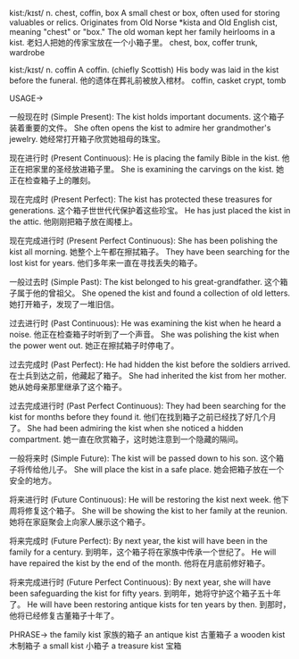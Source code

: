 kist:/kɪst/
n.
chest, coffin, box
A small chest or box, often used for storing valuables or relics.  Originates from Old Norse *kista and Old English cist, meaning "chest" or "box."
The old woman kept her family heirlooms in a kist.  老妇人把她的传家宝放在一个小箱子里。
chest, box, coffer
trunk, wardrobe

kist:/kɪst/
n.
coffin
A coffin. (chiefly Scottish)
His body was laid in the kist before the funeral. 他的遗体在葬礼前被放入棺材。
coffin, casket
crypt, tomb

USAGE->

一般现在时 (Simple Present):
The kist holds important documents.  这个箱子装着重要的文件。
She often opens the kist to admire her grandmother's jewelry.  她经常打开箱子欣赏她祖母的珠宝。

现在进行时 (Present Continuous):
He is placing the family Bible in the kist. 他正在把家里的圣经放进箱子里。
She is examining the carvings on the kist. 她正在检查箱子上的雕刻。

现在完成时 (Present Perfect):
The kist has protected these treasures for generations. 这个箱子世世代代保护着这些珍宝。
He has just placed the kist in the attic. 他刚刚把箱子放在阁楼上。

现在完成进行时 (Present Perfect Continuous):
She has been polishing the kist all morning. 她整个上午都在擦拭箱子。
They have been searching for the lost kist for years. 他们多年来一直在寻找丢失的箱子。

一般过去时 (Simple Past):
The kist belonged to his great-grandfather. 这个箱子属于他的曾祖父。
She opened the kist and found a collection of old letters. 她打开箱子，发现了一堆旧信。

过去进行时 (Past Continuous):
He was examining the kist when he heard a noise. 他正在检查箱子时听到了一个声音。
She was polishing the kist when the power went out.  她正在擦拭箱子时停电了。

过去完成时 (Past Perfect):
He had hidden the kist before the soldiers arrived. 在士兵到达之前，他藏起了箱子。
She had inherited the kist from her mother. 她从她母亲那里继承了这个箱子。


过去完成进行时 (Past Perfect Continuous):
They had been searching for the kist for months before they found it. 他们在找到箱子之前已经找了好几个月了。
She had been admiring the kist when she noticed a hidden compartment.  她一直在欣赏箱子，这时她注意到一个隐藏的隔间。


一般将来时 (Simple Future):
The kist will be passed down to his son. 这个箱子将传给他儿子。
She will place the kist in a safe place. 她会把箱子放在一个安全的地方。

将来进行时 (Future Continuous):
He will be restoring the kist next week. 他下周将修复这个箱子。
She will be showing the kist to her family at the reunion. 她将在家庭聚会上向家人展示这个箱子。


将来完成时 (Future Perfect):
By next year, the kist will have been in the family for a century. 到明年，这个箱子将在家族中传承一个世纪了。
He will have repaired the kist by the end of the month. 他将在月底前修好箱子。

将来完成进行时 (Future Perfect Continuous):
By next year, she will have been safeguarding the kist for fifty years. 到明年，她将守护这个箱子五十年了。
He will have been restoring antique kists for ten years by then. 到那时，他将已经修复古董箱子十年了。


PHRASE->
the family kist 家族的箱子
an antique kist 古董箱子
a wooden kist 木制箱子
a small kist 小箱子
a treasure kist 宝箱
